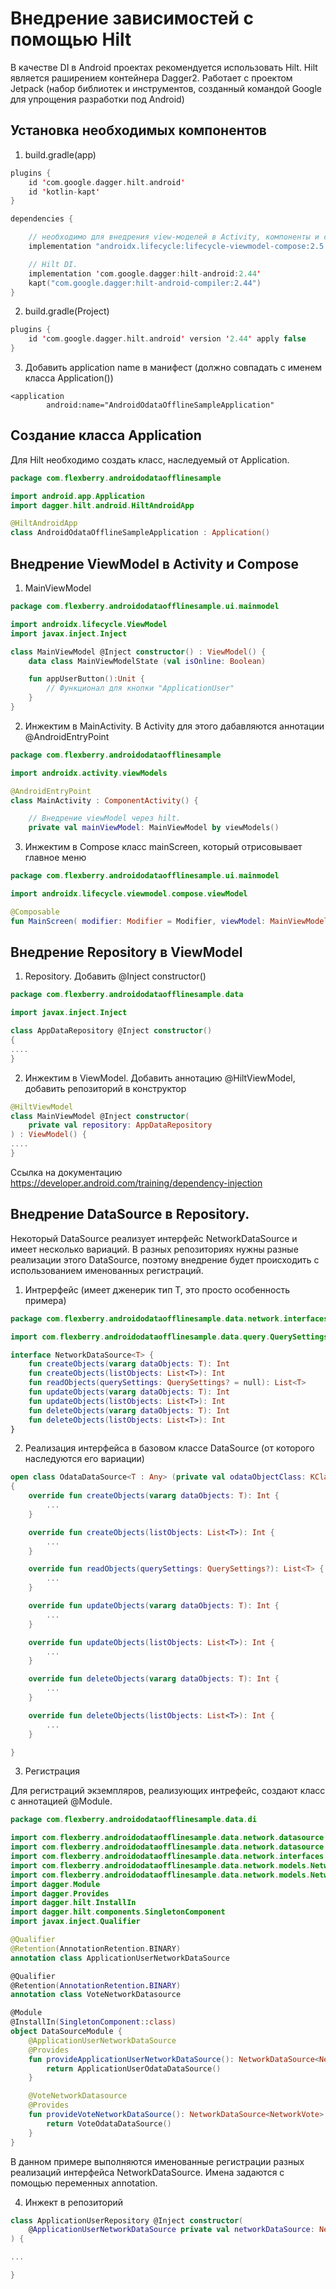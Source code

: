 # Внедрение зависимостей с помощью Hilt

В качестве DI в Android проектах рекомендуется использовать Hilt. Hilt является раширением контейнера Dagger2. Работает с проектом Jetpack (набор библиотек и инструментов, созданный командой Google для упрощения разработки под Android)

## Установка необходимых компонентов

1) build.gradle(app)

```kotlin
plugins {
    id 'com.google.dagger.hilt.android'
    id 'kotlin-kapt'
}

dependencies {

    // необходимо для внедрения view-моделей в Activity, компоненты и compose.
    implementation "androidx.lifecycle:lifecycle-viewmodel-compose:2.5.1"

    // Hilt DI.
    implementation 'com.google.dagger:hilt-android:2.44'
    kapt("com.google.dagger:hilt-android-compiler:2.44")
}

```

2) build.gradle(Project)

```kotlin
plugins {
    id 'com.google.dagger.hilt.android' version '2.44' apply false
}
```

3) Добавить application name в манифест (должно совпадать с именем класса Application())

```
<application
        android:name="AndroidOdataOfflineSampleApplication"
```


## Создание класса Application

Для Hilt необходимо создать класс, наследуемый от Application.

```kotlin
package com.flexberry.androidodataofflinesample

import android.app.Application
import dagger.hilt.android.HiltAndroidApp

@HiltAndroidApp
class AndroidOdataOfflineSampleApplication : Application()
```

## Внедрение ViewModel в Activity и Compose

1) MainViewModel

```kotlin
package com.flexberry.androidodataofflinesample.ui.mainmodel

import androidx.lifecycle.ViewModel
import javax.inject.Inject

class MainViewModel @Inject constructor() : ViewModel() {
    data class MainViewModelState (val isOnline: Boolean)

    fun appUserButton():Unit {
        // Функционал для кнопки "ApplicationUser"
    }
}
```

2) Инжектим в MainActivity. В Activity для этого дабавляются аннотации @AndroidEntryPoint

```kotlin
package com.flexberry.androidodataofflinesample

import androidx.activity.viewModels

@AndroidEntryPoint
class MainActivity : ComponentActivity() {

    // Внедрение viewModel через hilt.
    private val mainViewModel: MainViewModel by viewModels()
```


3) Инжектим в Compose класс mainScreen, который отрисовывает главное меню

```kotlin
package com.flexberry.androidodataofflinesample.ui.mainmodel

import androidx.lifecycle.viewmodel.compose.viewModel

@Composable
fun MainScreen( modifier: Modifier = Modifier, viewModel: MainViewModel = viewModel() ) {
```

## Внедрение Repository в ViewModel

1) Repository. Добавить @Inject constructor()

```kotlin
package com.flexberry.androidodataofflinesample.data

import javax.inject.Inject

class AppDataRepository @Inject constructor()
{
....
}
```

2) Инжектим в ViewModel. Добавить аннотацию @HiltViewModel, добавить репозиторий в конструктор

```kotlin
@HiltViewModel
class MainViewModel @Inject constructor(
    private val repository: AppDataRepository
) : ViewModel() {
....
}
```

Ссылка на документацию
https://developer.android.com/training/dependency-injection

## Внедрение DataSource в Repository.

Некоторый DataSource реализует интерфейс NetworkDataSource и имеет несколько вариаций. В разных репозиториях нужны разные реализации этого DataSource, поэтому внедрение будет происходить с использованием именованных регистраций.

1) Интрерфейс (имеет дженерик тип T, это просто особенность примера)

```kotlin
package com.flexberry.androidodataofflinesample.data.network.interfaces

import com.flexberry.androidodataofflinesample.data.query.QuerySettings

interface NetworkDataSource<T> {
    fun createObjects(vararg dataObjects: T): Int
    fun createObjects(listObjects: List<T>): Int
    fun readObjects(querySettings: QuerySettings? = null): List<T>
    fun updateObjects(vararg dataObjects: T): Int
    fun updateObjects(listObjects: List<T>): Int
    fun deleteObjects(vararg dataObjects: T): Int
    fun deleteObjects(listObjects: List<T>): Int
}
```

2) Реализация интерфейса в базовом классе DataSource (от которого наследуются его вариации)

```kotlin
open class OdataDataSource<T : Any> (private val odataObjectClass: KClass<T>) : NetworkDataSource<T>
{
    override fun createObjects(vararg dataObjects: T): Int {
        ...
    }

    override fun createObjects(listObjects: List<T>): Int {
        ...
    }

    override fun readObjects(querySettings: QuerySettings?): List<T> {
        ...
    }

    override fun updateObjects(vararg dataObjects: T): Int {
        ...
    }

    override fun updateObjects(listObjects: List<T>): Int {
        ...
    }

    override fun deleteObjects(vararg dataObjects: T): Int {
        ...
    }

    override fun deleteObjects(listObjects: List<T>): Int {
        ...
    }

}
```

3) Регистрация

Для регистраций экземпляров, реализующих интрефейс, создают класс с аннотацией @Module.

```kotlin
package com.flexberry.androidodataofflinesample.data.di

import com.flexberry.androidodataofflinesample.data.network.datasource.ApplicationUserOdataDataSource
import com.flexberry.androidodataofflinesample.data.network.datasource.VoteOdataDataSource
import com.flexberry.androidodataofflinesample.data.network.interfaces.NetworkDataSource
import com.flexberry.androidodataofflinesample.data.network.models.NetworkApplicationUser
import com.flexberry.androidodataofflinesample.data.network.models.NetworkVote
import dagger.Module
import dagger.Provides
import dagger.hilt.InstallIn
import dagger.hilt.components.SingletonComponent
import javax.inject.Qualifier

@Qualifier
@Retention(AnnotationRetention.BINARY)
annotation class ApplicationUserNetworkDataSource

@Qualifier
@Retention(AnnotationRetention.BINARY)
annotation class VoteNetworkDatasource

@Module
@InstallIn(SingletonComponent::class)
object DataSourceModule {
    @ApplicationUserNetworkDataSource
    @Provides
    fun provideApplicationUserNetworkDataSource(): NetworkDataSource<NetworkApplicationUser> {
        return ApplicationUserOdataDataSource()
    }

    @VoteNetworkDatasource
    @Provides
    fun provideVoteNetworkDataSource(): NetworkDataSource<NetworkVote> {
        return VoteOdataDataSource()
    }
}
```

В данном примере выполняются именованные регистрации разных реализаций интерфейса NetworkDataSource<T>. Имена задаются с помощью переменных annotation.


4) Инжект в репозиторий

```kotlin
class ApplicationUserRepository @Inject constructor(
    @ApplicationUserNetworkDataSource private val networkDataSource: NetworkDataSource<NetworkApplicationUser>
) {

...

}
```
